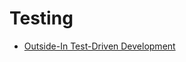 # Testing

* [Outside-In Test-Driven Development](https://app.pluralsight.com/library/courses/outside-in-tdd/)

